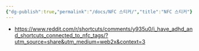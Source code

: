 ```yaml
---
{"dg-publish":true,"permalink":"/docs/NFC 스티커/","title":"NFC 스티커"}
---
```


- https://www.reddit.com/r/shortcuts/comments/y935u0/i_have_adhd_and_shortcuts_connected_to_nfc_tags/?utm_source=share&utm_medium=web2x&context=3

